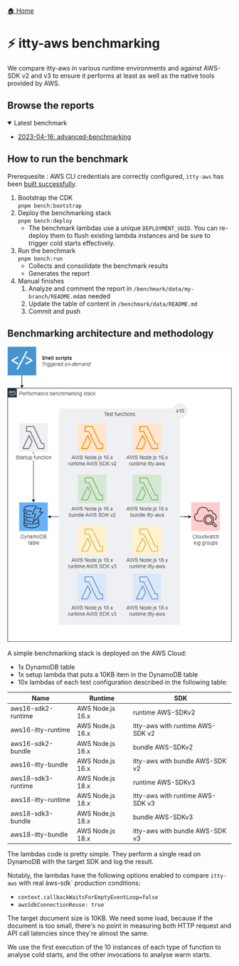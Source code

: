 [🏠 Home](../README.md)

# ⚡ itty-aws benchmarking

We compare itty-aws in various runtime environments and against AWS-SDK v2 and v3 to ensure it performs at least as well as the native tools provided by AWS.

## Browse the reports

<!-- LATEST REPORT START -->
<details open>
<summary><span class="collapsible">Latest benchmark</span></summary>

- [2023-04-16: advanced-benchmarking](./data/advanced-benchmarking-1/README.md)

</details>
<!-- LATEST REPORT END -->

<!-- PREVIOUS REPORTS START
<details>
<summary><span class="collapsible">Previous benchmarks</span></summary>

- None

</details>
<!-- PREVIOUS REPORTS END -->

## How to run the benchmark

Prerequesite : AWS CLI credentials are correctly configured, `itty-aws` has been [built successfully](../CONTRIBUTING.md).

1. Bootstrap the CDK  
   `pnpm bench:bootstrap`
1. Deploy the benchmarking stack  
   `pnpm bench:deploy`
   - The benchmark lambdas use a unique `DEPLOYMENT_UUID`. You can re-deploy them to flush existing lambda instances and be sure to trigger cold starts effectively.
1. Run the benchmark  
   `pnpm bench:run`
   - Collects and consolidate the benchmark results
   - Generates the report
1. Manual finishes
   1. Analyze and comment the report in `/benchmark/data/my-branch/README.md`as needed
   1. Update the table of content in `/benchmark/data/README.md`
   1. Commit and push

## Benchmarking architecture and methodology

![architecture](docs/architecture.png)

A simple benchmarking stack is deployed on the AWS Cloud:

- 1x DynamoDB table
- 1x setup lambda that puts a 10KB item in the DynamoDB table
- 10x lambdas of each test configuration described in the following table:

| Name               | Runtime          | SDK                              |
| ------------------ | ---------------- | -------------------------------- |
| aws16-sdk2-runtime | AWS Node.js 16.x | runtime AWS-SDKv2                |
| aws16-itty-runtime | AWS Node.js 16.x | itty-aws with runtime AWS-SDK v2 |
| aws16-sdk2-bundle  | AWS Node.js 16.x | bundle AWS-SDKv2                 |
| aws16-itty-bundle  | AWS Node.js 16.x | itty-aws with bundle AWS-SDK v2  |
| aws18-sdk3-runtime | AWS Node.js 18.x | runtime AWS-SDKv3                |
| aws18-itty-runtime | AWS Node.js 18.x | itty-aws with runtime AWS-SDK v3 |
| aws18-sdk3-bundle  | AWS Node.js 18.x | bundle AWS-SDKv3                 |
| aws18-itty-bundle  | AWS Node.js 18.x | itty-aws with bundle AWS-SDK v3  |

The lambdas code is pretty simple. They perform a single read on DynamoDB with the target SDK and log the result.

Notably, the lambdas have the following options enabled to compare `itty-aws` with real àws-sdk` production conditions:

- `context.callbackWaitsForEmptyEventLoop=false`
- `awsSdkConnectionReuse: true`

The target document size is 10KB. We need some load, because if the document is too small, there's no point in measuring both HTTP request and API call latencies since they're almost the same.

We use the first execution of the 10 instances of each type of function to analyse cold starts, and the other invocations to analyse warm starts.
